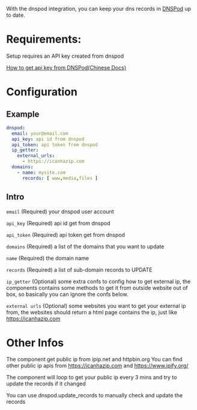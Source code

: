 With the dnspod integration, you can keep your dns records in [DNSPod](dnspod.com) up to date.

# Requirements:
Setup requires an API key created from dnspod

[How to get api key from DNSPod(Chinese Docs)](https://docs.dnspod.cn/account/5f2d466de8320f1a740d9ff3/)


# Configuration

## Example
```yaml
dnspod:
  email: your@email.com
  api_key: api id from dnspod
  api_token: api token from dnspod
  ip_getter:
    external_urls: 
      - https://icanhazip.com
  domains:
    - name: mysite.com
      records: [ www,media,files ]
```

## Intro
`email` (Required) your dnspod user account

`api_key` (Required) api id get from dnspod

`api_token` (Required) api token get from dnspod

`domains` (Required) a list of the domains that you want to update

  `name` (Required) the domain name
	
  `records` (Required) a list of sub-domain records to UPDATE
	
`ip_getter` (Optional) some extra confs to config how to get external ip, the components contains some methods to get it from outside website out of box, so basically you can ignore the confs below.
	
  `external urls` (Optional) some websites you want to get your external ip from, the websites should return a html page contains the ip, just like https://icanhazip.com


# Other Infos

The component get public ip from ipip.net and httpbin.org
You can find other public ip apis from https://icanhazip.com and https://www.ipify.org/

The component will loop to get your public ip every 3 mins and try to update the records if it changed

You can use dnspod.update_records to manually check and update the records
